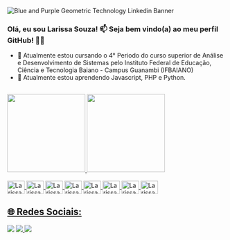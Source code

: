 
![Blue and Purple Geometric Technology Linkedin Banner](https://user-images.githubusercontent.com/124424556/228434612-d2eb6199-c25e-4c63-bc44-2e6e23ff5c05.png)

### Olá, eu sou Larissa Souza! 📫 Seja bem vindo(a) ao meu perfil GitHub! 👋🏻 

- 🔭 Atualmente estou cursando o 4° Periodo do curso superior de Análise e Desenvolvimento de Sistemas pelo Instituto Federal de Educação, Ciência e Tecnologia Baiano - Campus Guanambi (IFBAIANO)
- 🌱 Atualmente estou aprendendo Javascript, PHP e Python.

##
 
<div>
<a href="https://github.com/larissasnk">
<img height="180em" src="https://github-readme-stats.vercel.app/api?username=larissasnk&bg_color=30,e96443,904e95&title_color=fff&text_color=fff"/>
<img height="180em" src="https://github-readme-stats.vercel.app/api/top-langs/?username=larissasnk&bg_color=30,e96443,904e95&title_color=fff&text_color=fff"/>
 
</div>
  
  
<div style="display: inline_block"><br>
  
<img align="center" alt="Larissa-java" height="30" width="40" src="https://cdn.jsdelivr.net/gh/devicons/devicon/icons/java/java-original.svg" />
<img align="center" alt="Larissa-c" height="30" width="40" src="https://cdn.jsdelivr.net/gh/devicons/devicon/icons/c/c-original.svg" />
<img align="center" alt="Larissa-mysql" height="30" width="40" src="https://cdn.jsdelivr.net/gh/devicons/devicon/icons/mysql/mysql-original-wordmark.svg" />  
<img align="center" alt="Larissa-python" height="30" width="40" src="https://cdn.jsdelivr.net/gh/devicons/devicon/icons/python/python-original.svg" />
<img align="center" alt="Larissa-php" height="30" width="40" src="https://cdn.jsdelivr.net/gh/devicons/devicon/icons/php/php-original.svg" />
<img align="center" alt="Larissa-html" height="30" width="40" src="https://cdn.jsdelivr.net/gh/devicons/devicon/icons/html5/html5-original.svg" />
<img align="center" alt="Larissa-css" height="30" width="40" src="https://cdn.jsdelivr.net/gh/devicons/devicon/icons/css3/css3-original.svg" />
<img align="center" alt="Larissa-js" height="30" width="40" src="https://cdn.jsdelivr.net/gh/devicons/devicon/icons/javascript/javascript-original.svg" />

</div>
  
  
  ## 🌐 Redes Sociais:

  <div> 
  <a href="https://instagram.com/larissasnk" target="_blank"><img src="https://img.shields.io/badge/-Instagram-%23E4405F?style=for-the-badge&logo=instagram&logoColor=white" target="_blank"></a>
  <a href= "mailto:larissasouza2015@gmail.com"><img src="https://img.shields.io/badge/Gmail-D14836?style=for-the-badge&logo=gmail&logoColor=white" target="_blank"</a>
  <a href="https://www.linkedin.com/in/larissasnk/" target="_blank"><img src="https://img.shields.io/badge/-LinkedIn-%230077B5?style=for-the-badge&logo=linkedin&logoColor=white" target="_blank"></a> 
 
</div>
